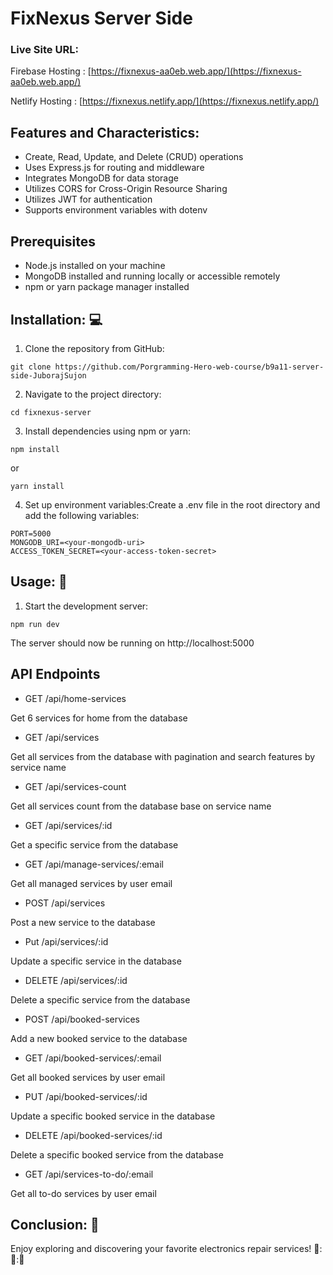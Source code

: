 # FixNexus Server Side

### Live Site URL:

Firebase Hosting : [https://fixnexus-aa0eb.web.app/](https://fixnexus-aa0eb.web.app/)

Netlify Hosting : [https://fixnexus.netlify.app/](https://fixnexus.netlify.app/)

## Features and Characteristics:

- Create, Read, Update, and Delete (CRUD) operations
- Uses Express.js for routing and middleware
- Integrates MongoDB for data storage
- Utilizes CORS for Cross-Origin Resource Sharing
- Utilizes JWT for authentication
- Supports environment variables with dotenv

## Prerequisites

- Node.js installed on your machine
- MongoDB installed and running locally or accessible remotely
- npm or yarn package manager installed

## Installation: :computer:

1. Clone the repository from GitHub:

```
git clone https://github.com/Porgramming-Hero-web-course/b9a11-server-side-JuborajSujon

```

2. Navigate to the project directory:

```
cd fixnexus-server
```

3. Install dependencies using npm or yarn:

```
npm install
```

or

```
yarn install
```

4. Set up environment variables:Create a .env file in the root directory and add the following variables:

```
PORT=5000
MONGODB_URI=<your-mongodb-uri>
ACCESS_TOKEN_SECRET=<your-access-token-secret>
```

## Usage: :book:

1. Start the development server:

```
npm run dev
```

The server should now be running on http://localhost:5000

## API Endpoints

- GET /api/home-services

Get 6 services for home from the database

- GET /api/services

Get all services from the database with pagination and search features by service name

- GET /api/services-count

Get all services count from the database base on service name

- GET /api/services/:id

Get a specific service from the database

- GET /api/manage-services/:email

Get all managed services by user email

- POST /api/services

Post a new service to the database

- Put /api/services/:id

Update a specific service in the database

- DELETE /api/services/:id

Delete a specific service from the database

- POST /api/booked-services

Add a new booked service to the database

- GET /api/booked-services/:email

Get all booked services by user email

- PUT /api/booked-services/:id

Update a specific booked service in the database

- DELETE /api/booked-services/:id

Delete a specific booked service from the database

- GET /api/services-to-do/:email

Get all to-do services by user email

## Conclusion: :rocket:

Enjoy exploring and discovering your favorite electronics repair services! :rocket:::rocket:::rocket:
